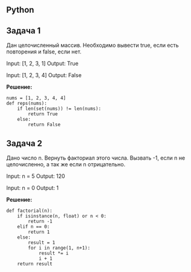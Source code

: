 ## Python

## Задача 1
Дан целочисленный массив. Необходимо вывести true, если есть повторения и false, если нет.

Input: [1, 2, 3, 1]
Output: True

Input: [1, 2, 3, 4]
Output: False

**Решение:**
```
nums = [1, 2, 3, 4, 4]
def reps(nums):
    if len(set(nums)) != len(nums):
        return True
    else:
        return False
```

## Задача 2
Дано число n. Вернуть факториал этого числа. Вызвать -1, если n не целочисленно, а так же если n отрицательно.

Input: n = 5
Output: 120

Input: n = 0
Output: 1

**Решение:**
```
def factorial(n):
    if isinstance(n, float) or n < 0:
        return -1
    elif n == 0:
        return 1
    else:
        result = 1
        for i in range(1, n+1):
            result *= i
            i + 1
    return result
```



